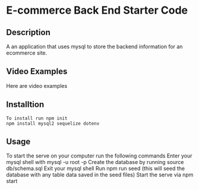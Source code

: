 # E-commerce Back End Starter Code

## Description
A an application that uses mysql to store the backend information for an ecommerce site. 

## Video Examples
 Here are video examples

 ## Installtion
    To install run npm init 
    npm install mysql2 sequelize dotenv

## Usage
To start the serve on your computer run the following commands
Enter your mysql shell with mysql -u root -p
Create the database by running source db/schema.sql
Exit your mysql shell
Run npm run seed (this will seed the database with any table data saved in the seed files)
Start the serve via npm start